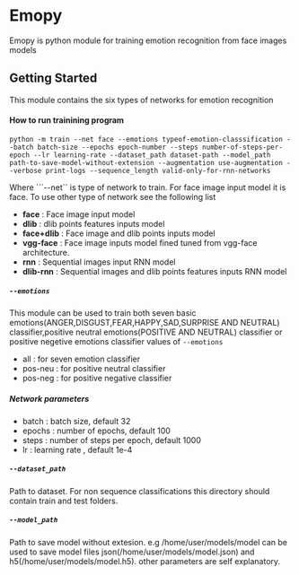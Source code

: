 # Emopy

Emopy is python module for training emotion recognition from face images models

## Getting Started
This module contains the six types of networks for emotion recognition

#### How to run trainining program
```
python -m train --net face --emotions typeof-emotion-classsification --batch batch-size --epochs epoch-number --steps number-of-steps-per-epoch --lr learning-rate --dataset_path dataset-path --model_path path-to-save-model-without-extension --augmentation use-augmentation --verbose print-logs --sequence_length valid-only-for-rnn-networks
```
Where ```--net`` is type of network to train. For face image input model it is face.
To use other type of network see the following list

* __face__ : Face image input model
* __dlib__ : dlib points features inputs model
* __face+dlib__ : Face image and dlib points inputs model
* __vgg-face__ : Face image inputs model fined tuned from vgg-face architecture.
* __rnn__ : Sequential images input RNN model
* __dlib-rnn__ : Sequential images and dlib points features inputs RNN model

##### ```--emotions```
This module can be used to train both seven basic emotions(ANGER,DISGUST,FEAR,HAPPY,SAD,SURPRISE AND NEUTRAL) classifier,positive neutral emotions(POSITIVE AND NEUTRAL) classifier or positive negetive emotions classifier
values of ```--emotions``` 
* all : for seven emotion classifier
* pos-neu : for positive neutral classifier
* pos-neg : for positive negative classifier

##### Network parameters
* batch : batch size, default 32
* epochs : number of epochs, default 100 
* steps : number of steps per epoch, default 1000
* lr : learning rate , default 1e-4
##### ```--dataset_path```
Path to dataset. For non sequence classifications this directory should contain  train and test folders.
##### ```--model_path```
Path to save model without extesion. e.g /home/user/models/model can be used to save model files json(/home/user/models/model.json) and h5(/home/user/models/model.h5).  other parameters are self explanatory.



